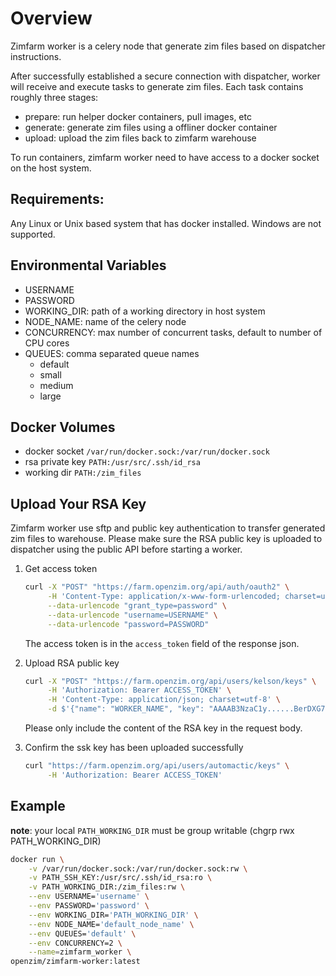 # Overview

Zimfarm worker is a celery node that generate zim files based on dispatcher instructions.

After successfully established a secure connection with dispatcher, 
worker will receive and execute tasks to generate zim files. 
Each task contains roughly three stages:

- prepare: run helper docker containers, pull images, etc
- generate: generate zim files using a offliner docker container
- upload: upload the zim files back to zimfarm warehouse

To run containers, zimfarm worker need to have access to a docker socket on the host system.

## Requirements:

Any Linux or Unix based system that has docker installed. Windows are not supported.

## Environmental Variables

- USERNAME
- PASSWORD
- WORKING_DIR: path of a working directory in host system
- NODE_NAME: name of the celery node
- CONCURRENCY: max number of concurrent tasks, default to number of CPU cores
- QUEUES: comma separated queue names
  - default
  - small
  - medium 
  - large  

## Docker Volumes

- docker socket `/var/run/docker.sock:/var/run/docker.sock`
- rsa private key `PATH:/usr/src/.ssh/id_rsa`
- working dir `PATH:/zim_files`

## Upload Your RSA Key

Zimfarm worker use sftp and public key authentication to transfer generated zim files to warehouse.
Please make sure the RSA public key is uploaded to dispatcher using the public API before starting a worker.

1. Get access token

    ```bash
    curl -X "POST" "https://farm.openzim.org/api/auth/oauth2" \
         -H 'Content-Type: application/x-www-form-urlencoded; charset=utf-8' \
         --data-urlencode "grant_type=password" \
         --data-urlencode "username=USERNAME" \
         --data-urlencode "password=PASSWORD"
    ```

    The access token is in the `access_token` field of the response json.

2. Upload RSA public key

    ```bash
    curl -X "POST" "https://farm.openzim.org/api/users/kelson/keys" \
         -H 'Authorization: Bearer ACCESS_TOKEN' \
         -H 'Content-Type: application/json; charset=utf-8' \
         -d $'{"name": "WORKER_NAME", "key": "AAAAB3NzaC1y......BerDXG7kL"}'
    ```
    
    Please only include the content of the RSA key in the request body.
    
3. Confirm the ssk key has been uploaded successfully
    
    ```bash
    curl "https://farm.openzim.org/api/users/automactic/keys" \
         -H 'Authorization: Bearer ACCESS_TOKEN'
    ```


## Example

__note__: your local `PATH_WORKING_DIR` must be group writable (chgrp rwx PATH_WORKING_DIR)

```bash
docker run \
    -v /var/run/docker.sock:/var/run/docker.sock:rw \
    -v PATH_SSH_KEY:/usr/src/.ssh/id_rsa:ro \
    -v PATH_WORKING_DIR:/zim_files:rw \
    --env USERNAME='username' \
    --env PASSWORD='password' \
    --env WORKING_DIR='PATH_WORKING_DIR' \
    --env NODE_NAME='default_node_name' \
    --env QUEUES='default' \
    --env CONCURRENCY=2 \
    --name=zimfarm_worker \
openzim/zimfarm-worker:latest
```

